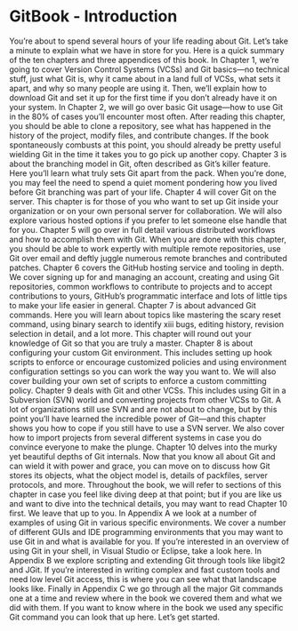 # GitBook - Introduction

You’re about to spend several hours of your life reading about Git. Let’s take a
minute to explain what we have in store for you. Here is a quick summary of the
ten chapters and three appendices of this book.
In Chapter 1, we’re going to cover Version Control Systems (VCSs) and Git
basics—no technical stuff, just what Git is, why it came about in a land full of
VCSs, what sets it apart, and why so many people are using it. Then, we’ll explain
how to download Git and set it up for the first time if you don’t already
have it on your system.
In Chapter 2, we will go over basic Git usage—how to use Git in the 80% of
cases you’ll encounter most often. After reading this chapter, you should be
able to clone a repository, see what has happened in the history of the project,
modify files, and contribute changes. If the book spontaneously combusts at
this point, you should already be pretty useful wielding Git in the time it takes
you to go pick up another copy.
Chapter 3 is about the branching model in Git, often described as Git’s killer
feature. Here you’ll learn what truly sets Git apart from the pack. When you’re
done, you may feel the need to spend a quiet moment pondering how you lived
before Git branching was part of your life.
Chapter 4 will cover Git on the server. This chapter is for those of you who
want to set up Git inside your organization or on your own personal server for
collaboration. We will also explore various hosted options if you prefer to let
someone else handle that for you.
Chapter 5 will go over in full detail various distributed workflows and how to
accomplish them with Git. When you are done with this chapter, you should be
able to work expertly with multiple remote repositories, use Git over email and
deftly juggle numerous remote branches and contributed patches.
Chapter 6 covers the GitHub hosting service and tooling in depth. We cover
signing up for and managing an account, creating and using Git repositories,
common workflows to contribute to projects and to accept contributions to
yours, GitHub’s programmatic interface and lots of little tips to make your life
easier in general.
Chapter 7 is about advanced Git commands. Here you will learn about topics
like mastering the scary reset command, using binary search to identify
xiii
bugs, editing history, revision selection in detail, and a lot more. This chapter
will round out your knowledge of Git so that you are truly a master.
Chapter 8 is about configuring your custom Git environment. This includes
setting up hook scripts to enforce or encourage customized policies and using
environment configuration settings so you can work the way you want to. We
will also cover building your own set of scripts to enforce a custom committing
policy.
Chapter 9 deals with Git and other VCSs. This includes using Git in a Subversion
(SVN) world and converting projects from other VCSs to Git. A lot of organizations
still use SVN and are not about to change, but by this point you’ll have
learned the incredible power of Git—and this chapter shows you how to cope if
you still have to use a SVN server. We also cover how to import projects from
several different systems in case you do convince everyone to make the plunge.
Chapter 10 delves into the murky yet beautiful depths of Git internals. Now
that you know all about Git and can wield it with power and grace, you can
move on to discuss how Git stores its objects, what the object model is, details
of packfiles, server protocols, and more. Throughout the book, we will refer to
sections of this chapter in case you feel like diving deep at that point; but if you
are like us and want to dive into the technical details, you may want to read
Chapter 10 first. We leave that up to you.
In Appendix A we look at a number of examples of using Git in various specific
environments. We cover a number of different GUIs and IDE programming
environments that you may want to use Git in and what is available for you. If
you’re interested in an overview of using Git in your shell, in Visual Studio or
Eclipse, take a look here.
In Appendix B we explore scripting and extending Git through tools like libgit2
and JGit. If you’re interested in writing complex and fast custom tools and
need low level Git access, this is where you can see what that landscape looks
like.
Finally in Appendix C we go through all the major Git commands one at a
time and review where in the book we covered them and what we did with
them. If you want to know where in the book we used any specific Git command
you can look that up here.
Let’s get started.
